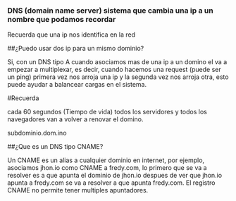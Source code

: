 ### DNS (domain name server) sistema que cambia una ip a un nombre que podamos recordar
Recuerda que una ip nos identifica en la red

##¿Puedo usar dos ip para un mismo dominio?

Si, con un DNS tipo A cuando asociamos mas de una ip a un domino el va a empezar a multiplexar, es decir, cuando hacemos una request (puede ser un ping) primera vez nos arroja una ip y la segunda vez nos arroja otra, esto puede ayudar a balancear cargas en el sistema.

#Recuerda

cada 60 segundos (Tiempo de vida) todos los servidores y todos los navegadores van a volver a renovar el domino.

subdominio.dom.ino

##¿Que es un DNS tipo CNAME?

Un CNAME es un alias a cualquier dominio en internet, por ejemplo, asociamos jhon.io como CNAME a fredy.com, lo primero que se va a resolver es a que apunta el dominio de jhon.io despues de ver que jhon.io apunta a fredy.com se va a resolver a que apunta fredy.com. El registro CNAME no permite tener multiples apuntadores.